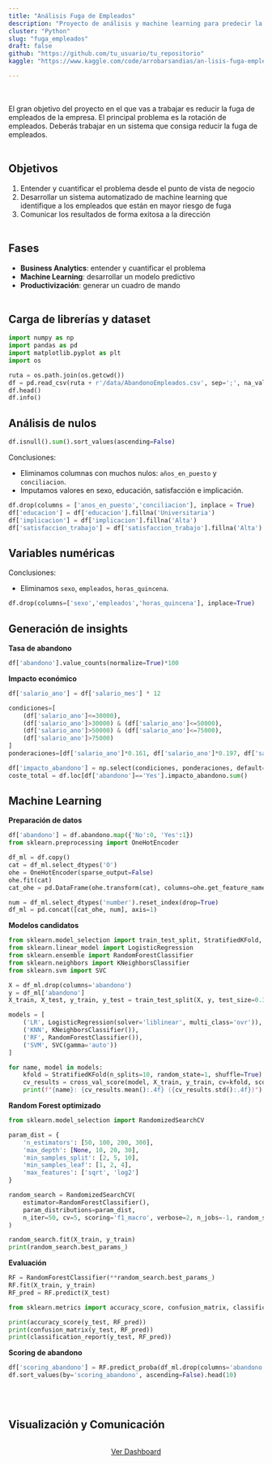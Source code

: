 ```yaml
---
title: "Análisis Fuga de Empleados"
description: "Proyecto de análisis y machine learning para predecir la fuga de empleados, medir su impacto económico y proponer estrategias de retención."
cluster: "Python"
slug: "fuga_empleados"
draft: false
github: "https://github.com/tu_usuario/tu_repositorio"
kaggle: "https://www.kaggle.com/code/arrobarsandias/an-lisis-fuga-empleados"

---
```


<!-- # Emulación de una semana de trabajo en DataScientist -->
<br><br>
El gran objetivo del proyecto en el que vas a trabajar es reducir la fuga de empleados de la empresa. 
El principal problema es la rotación de empleados. Deberás trabajar en un sistema que consiga reducir la fuga de empleados.
<br><br>

## Objetivos<br>
1. Entender y cuantificar el problema desde el punto de vista de negocio
2. Desarrollar un sistema automatizado de machine learning que identifique a los empleados que están en mayor riesgo de fuga
3. Comunicar los resultados de forma exitosa a la dirección
<br><br>

## Fases<br>
- **Business Analytics**: entender y cuantificar el problema
- **Machine Learning**: desarrollar un modelo predictivo
- **Productivización**: generar un cuadro de mando
<br><br>
## Carga de librerías y dataset

```python
import numpy as np
import pandas as pd 
import matplotlib.pyplot as plt
import os

ruta = os.path.join(os.getcwd())
df = pd.read_csv(ruta + r'/data/AbandonoEmpleados.csv', sep=';', na_values='#N/D')
df.head()
df.info()
```

## Análisis de nulos
```python
df.isnull().sum().sort_values(ascending=False)
```

Conclusiones:
- Eliminamos columnas con muchos nulos: `años_en_puesto` y `conciliacion`.
- Imputamos valores en sexo, educación, satisfacción e implicación.

```python
df.drop(columns = ['anos_en_puesto','conciliacion'], inplace = True)
df['educacion'] = df['educacion'].fillna('Universitaria')
df['implicacion'] = df['implicacion'].fillna('Alta')
df['satisfaccion_trabajo'] = df['satisfaccion_trabajo'].fillna('Alta')
```

## Variables numéricas
Conclusiones:
- Eliminamos `sexo`, `empleados`, `horas_quincena`.

```python
df.drop(columns=['sexo','empleados','horas_quincena'], inplace=True)
```

## Generación de insights
**Tasa de abandono**
```python
df['abandono'].value_counts(normalize=True)*100
```

**Impacto económico**
```python
df['salario_ano'] = df['salario_mes'] * 12

condiciones=[
    (df['salario_ano']<=30000),
    (df['salario_ano']>30000) & (df['salario_ano']<=50000),
    (df['salario_ano']>50000) & (df['salario_ano']<=75000),
    (df['salario_ano']>75000)
]
ponderaciones=[df['salario_ano']*0.161, df['salario_ano']*0.197, df['salario_ano']*0.204, df['salario_ano']*0.21]

df['impacto_abandono'] = np.select(condiciones, ponderaciones, default=-999)
coste_total = df.loc[df['abandono']=='Yes'].impacto_abandono.sum()
```

## Machine Learning

**Preparación de datos**
```python
df['abandono'] = df.abandono.map({'No':0, 'Yes':1})
from sklearn.preprocessing import OneHotEncoder

df_ml = df.copy()
cat = df_ml.select_dtypes('O')
ohe = OneHotEncoder(sparse_output=False)
ohe.fit(cat)
cat_ohe = pd.DataFrame(ohe.transform(cat), columns=ohe.get_feature_names_out(cat.columns)).reset_index(drop=True)

num = df_ml.select_dtypes('number').reset_index(drop=True)
df_ml = pd.concat([cat_ohe, num], axis=1)
```

**Modelos candidatos**
```python
from sklearn.model_selection import train_test_split, StratifiedKFold, cross_val_score
from sklearn.linear_model import LogisticRegression
from sklearn.ensemble import RandomForestClassifier
from sklearn.neighbors import KNeighborsClassifier
from sklearn.svm import SVC

X = df_ml.drop(columns='abandono')
y = df_ml['abandono']
X_train, X_test, y_train, y_test = train_test_split(X, y, test_size=0.3, random_state=42)

models = [
    ('LR', LogisticRegression(solver='liblinear', multi_class='ovr')),
    ('KNN', KNeighborsClassifier()),
    ('RF', RandomForestClassifier()),
    ('SVM', SVC(gamma='auto'))
]

for name, model in models:
    kfold = StratifiedKFold(n_splits=10, random_state=1, shuffle=True)
    cv_results = cross_val_score(model, X_train, y_train, cv=kfold, scoring='accuracy')
    print(f"{name}: {cv_results.mean():.4f} ({cv_results.std():.4f})")
```

**Random Forest optimizado**
```python
from sklearn.model_selection import RandomizedSearchCV

param_dist = {
    'n_estimators': [50, 100, 200, 300],
    'max_depth': [None, 10, 20, 30],
    'min_samples_split': [2, 5, 10],
    'min_samples_leaf': [1, 2, 4],
    'max_features': ['sqrt', 'log2']
}

random_search = RandomizedSearchCV(
    estimator=RandomForestClassifier(), 
    param_distributions=param_dist,
    n_iter=50, cv=5, scoring='f1_macro', verbose=2, n_jobs=-1, random_state=42
)

random_search.fit(X_train, y_train)
print(random_search.best_params_)
```

**Evaluación**
```python
RF = RandomForestClassifier(**random_search.best_params_)
RF.fit(X_train, y_train)
RF_pred = RF.predict(X_test)

from sklearn.metrics import accuracy_score, confusion_matrix, classification_report

print(accuracy_score(y_test, RF_pred))
print(confusion_matrix(y_test, RF_pred))
print(classification_report(y_test, RF_pred))
```

**Scoring de abandono**
```python
df['scoring_abandono'] = RF.predict_proba(df_ml.drop(columns='abandono'))[:,1]
df.sort_values(by='scoring_abandono', ascending=False).head(10)
```
<br><br>

## Visualización y Comunicación
<div style="text-align: center; margin: 2rem 0;">
  <!-- Enlace al dashboard con estilo de botón -->
  <p>
    <a href="https://public.tableau.com/app/profile/alicia.gil.matute/viz/DashboardAbandonoEmpleados_17549150031180/Dashboard1" 
       target="_blank" class="btn-contact">
       Ver Dashboard
    </a>
  </p>


<!-- Dashboard centrado manualmente -->
<!-- <div style="text-align: center; margin: 2rem 0;">
<div style="width: 100%; max-width: 1200px; margin: 0 auto;">
  <iframe 
      src="https://public.tableau.com/views/DashboardAbandonoEmpleados_17549150031180/Dashboard1?:showVizHome=no&:embed=true"
      width="100%" height="900" frameborder="0" scrolling="no" allowfullscreen
      style="margin: 0 auto; display: block;">
  </iframe>
</div> -->